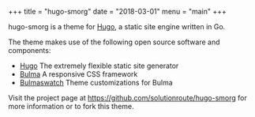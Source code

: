 +++
title = "hugo-smorg"
date = "2018-03-01"
menu = "main"
+++

hugo-smorg is a theme for [Hugo](https://gohugo.io/), a static site engine written in Go.

The theme makes use of the following open source software and components:

* [Hugo](https://gohugo.io/) The extremely flexible static site generator
* [Bulma](https://bulma.io/) A responsive CSS framework
* [Bulmaswatch](https://jenil.github.io/bulmaswatch/) Theme customizations for
  Bulma

Visit the project page at https://github.com/solutionroute/hugo-smorg for more
information or to fork this theme.


